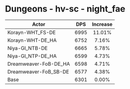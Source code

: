 # Dungeons - hv-sc - night_fae
| Actor | DPS | Increase |
|---|:---:|:---:|
|Korayn-WHT_FS-DE|6995|11.01%|
|Korayn-WHT-DE_HA|6752|7.16%|
|Niya-GI_NTB-DE|6665|5.78%|
|Niya-GI_NTP-DE_HA|6599|4.73%|
|Dreamweaver-FoB-DE_HA|6598|4.71%|
|Dreamweaver-FoB_SB-DE|6577|4.38%|
|Base|6301|0.00%|
